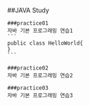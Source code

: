 ##JAVA Study

	###practice01
	자바 기본 프로그래밍 연습1
	```
	public class HelloWorld{
	}
	```
	
	###practice02
	자바 기본 프로그래밍 연습2
	
	###practice03
	자바 기본 프로그래밍 연습3
